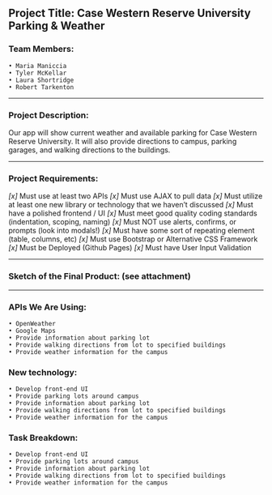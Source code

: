 ## Project Title: Case Western Reserve University Parking & Weather 

### Team Members: 
    • Maria Maniccia
    • Tyler McKellar
    • Laura Shortridge 
    • Robert Tarkenton	
***
### Project Description:

Our app will show current weather and available parking for Case Western Reserve University. 
It will also provide directions to campus, parking garages, and walking directions to the buildings. 
***
### Project Requirements:
*[x]* Must use at least two APIs
*[x]* Must use AJAX to pull data
*[x]* Must utilize at least one new library or technology that we haven’t discussed
*[x]* Must have a polished frontend / UI
*[x]* Must meet good quality coding standards (indentation, scoping, naming)
*[x]* Must NOT use alerts, confirms, or prompts (look into modals!)
*[x]* Must have some sort of repeating element (table, columns, etc)
*[x]* Must use Bootstrap or Alternative CSS Framework
*[x]* Must be Deployed (Github Pages)
*[x]* Must have User Input Validation
***
### Sketch of the Final Product: (see attachment)
***
### APIs We Are Using:
    • OpenWeather
    • Google Maps
    • Provide information about parking lot
    • Provide walking directions from lot to specified buildings
    • Provide weather information for the campus

### New technology: 
    • Develop front-end UI
    • Provide parking lots around campus
    • Provide information about parking lot
    • Provide walking directions from lot to specified buildings
    • Provide weather information for the campus


### Task Breakdown:
    • Develop front-end UI
    • Provide parking lots around campus
    • Provide information about parking lot
    • Provide walking directions from lot to specified buildings
    • Provide weather information for the campus
